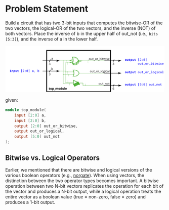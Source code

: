 # Problem Statement

Build a circuit that has two 3-bit inputs that computes the bitwise-OR of the two vectors, the logical-OR of the two vectors, and the inverse (NOT) of both vectors. Place the inverse of b in the upper half of out_not (i.e., `bits [5:3]`), and the inverse of a in the lower half.

![alt text](image.png)

given:
```verilog
module top_module( 
    input [2:0] a,
    input [2:0] b,
    output [2:0] out_or_bitwise,
    output out_or_logical,
    output [5:0] out_not
);
```

## Bitwise vs. Logical Operators

Earlier, we mentioned that there are bitwise and logical versions of the various boolean operators (e.g., [norgate](https://github.com/Nidhinchandran47/HDLbits-Solutions/tree/main/Verilog%20Language/Basics/Nor%20gate)). When using vectors, the distinction between the two operator types becomes important. A bitwise operation between two N-bit vectors replicates the operation for each bit of the vector and produces a N-bit output, while a logical operation treats the entire vector as a boolean value (true = non-zero, false = zero) and produces a 1-bit output.